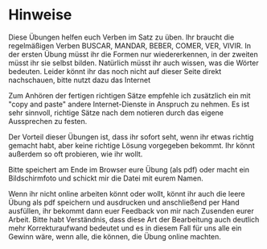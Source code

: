 # Hinweise
Diese Übungen helfen euch Verben im Satz zu üben. Ihr braucht die regelmäßigen Verben BUSCAR, MANDAR, BEBER, COMER, VER, VIVIR. In der ersten Übung müsst ihr die Formen nur wiedererkennen, in der zweiten müsst ihr sie selbst bilden. Natürlich müsst ihr auch wissen, was die Wörter bedeuten. Leider könnt ihr das noch nicht auf dieser Seite direkt nachschauen, bitte nutzt dazu das Internet

Zum Anhören der fertigen richtigen Sätze empfehle ich zusätzlich ein mit "copy and paste" andere Internet-Dienste in Anspruch zu nehmen. Es ist sehr sinnvoll, richtige Sätze nach dem notieren durch das eigene Aussprechen zu festen.

Der Vorteil dieser Übungen ist, dass ihr sofort seht, wenn ihr etwas richtig gemacht habt, aber keine richtige Lösung vorgegeben bekommt. Ihr könnt außerdem so oft probieren, wie ihr wollt.

Bitte speichert am Ende im Browser eure Übung (als pdf) oder macht ein Bildschirmfoto und schickt mir die Datei mit eurem Namen.

Wenn ihr nicht online arbeiten könnt oder wollt, könnt ihr auch die leere Übung als pdf speichern und ausdrucken und anschließend per Hand ausfüllen, ihr bekommt dann euer Feedback von mir nach Zusenden eurer Arbeit. Bitte habt Verständnis, dass diese Art der Bearbeitung auch deutlich mehr Korrekturaufwand bedeutet und es in diesem Fall für uns alle ein Gewinn wäre, wenn alle, die können, die Übung online machten.